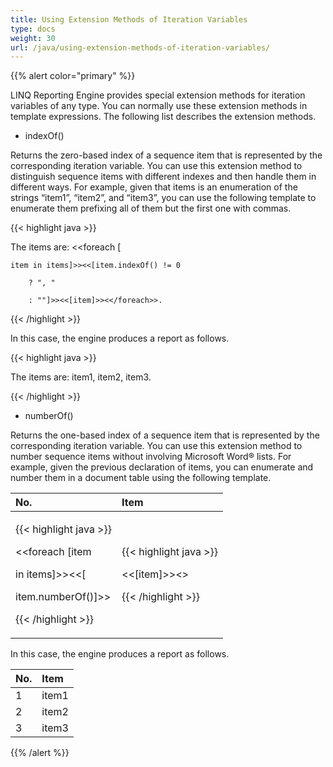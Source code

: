```yaml
---
title: Using Extension Methods of Iteration Variables
type: docs
weight: 30
url: /java/using-extension-methods-of-iteration-variables/
---
```


{{% alert color="primary" %}} 

LINQ Reporting Engine provides special extension methods for iteration variables of any type. You can normally use these extension methods in template expressions. The following list describes the extension methods.

- indexOf()

Returns the zero-based index of a sequence item that is represented by the corresponding iteration variable. You can use this extension method to distinguish sequence items with different indexes and then handle them in different ways. For example, given that items is an enumeration of the strings “item1”, “item2”, and “item3”, you can use the following template to enumerate them prefixing all of them but the first one with commas.

{{< highlight java >}}

 The items are: <<foreach [

    item in items]>><<[item.indexOf() != 0

        ? ", "

        : ""]>><<[item]>><</foreach>>.

{{< /highlight >}}

In this case, the engine produces a report as follows.

{{< highlight java >}}

 The items are: item1, item2, item3.

{{< /highlight >}}

- numberOf()

Returns the one-based index of a sequence item that is represented by the corresponding iteration variable. You can use this extension method to number sequence items without involving Microsoft Word® lists. For example, given the previous declaration of items, you can enumerate and number them in a document table using the following template.

|**No.** |**Item**|
| :- | :- |
|<p>{{< highlight java >}}</p><p> <<foreach [item</p><p>in items]>><<[</p><p>item.numberOf()]>></p><p>{{< /highlight >}}</p>|<p>{{< highlight java >}}</p><p> <<[item]>><</foreach>></p><p>{{< /highlight >}}</p>|
In this case, the engine produces a report as follows.

|**No.** |**Item**|
| :- | :- |
|1 |item1|
|2 |item2|
|3 |item3|
{{% /alert %}}
